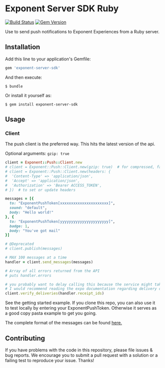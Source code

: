 # Exponent Server SDK Ruby

[![Build Status](https://travis-ci.org/expo/expo-server-sdk-ruby.svg?branch=master)](https://travis-ci.org/expo/expo-server-sdk-ruby)
[![Gem Version](https://badge.fury.io/rb/exponent-server-sdk.svg)](https://badge.fury.io/rb/exponent-server-sdk)

Use to send push notifications to Exponent Experiences from a Ruby server.

## Installation

Add this line to your application's Gemfile:

```ruby
gem 'exponent-server-sdk'
```

And then execute:

```shell
$ bundle
```

Or install it yourself as:

```shell
$ gem install exponent-server-sdk
```

## Usage

### Client

The push client is the preferred way. This hits the latest version of the api.

Optional arguments: `gzip: true`

```ruby
client = Exponent::Push::Client.new
# client = Exponent::Push::Client.new(gzip: true)  # for compressed, faster requests
# client = Exponent::Push::Client.new(headers: {
#  'Content-Type' => 'application/json',
#  'Accept' => 'application/json',
#  'Authorization' => 'Bearer ACCESS_TOKEN',
# })  # to set or update headers

messages = [{
  to: "ExponentPushToken[xxxxxxxxxxxxxxxxxxxxxx]",
  sound: "default",
  body: "Hello world!"
}, {
  to: "ExponentPushToken[yyyyyyyyyyyyyyyyyyyyyy]",
  badge: 1,
  body: "You've got mail"
}]

# @Deprecated
# client.publish(messages)

# MAX 100 messages at a time
handler = client.send_messages(messages)

# Array of all errors returned from the API
# puts handler.errors

# you probably want to delay calling this because the service might take a few moments to send
# I would recommend reading the expo documentation regarding delivery delays
client.verify_deliveries(handler.receipt_ids)

```

See the getting started example. If you clone this repo, you can also use it to test locally by entering your ExponentPushToken. Otherwise it serves as a good copy pasta example to get you going.

The complete format of the messages can be found [here.](https://docs.expo.io/push-notifications/sending-notifications/#message-request-format)

## Contributing

If you have problems with the code in this repository, please file issues & bug reports. We encourage you
to submit a pull request with a solution or a failing test to reproduce your issue. Thanks!
